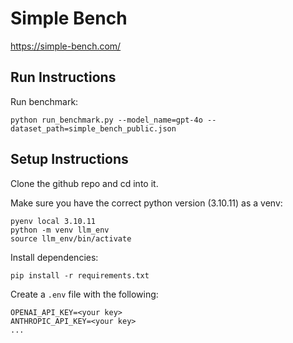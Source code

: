 # Simple Bench

https://simple-bench.com/

## Run Instructions

Run benchmark:
```
python run_benchmark.py --model_name=gpt-4o --dataset_path=simple_bench_public.json
```

## Setup Instructions

Clone the github repo and cd into it.

Make sure you have the correct python version (3.10.11) as a venv:
```
pyenv local 3.10.11
python -m venv llm_env
source llm_env/bin/activate
```

Install dependencies:
``` 
pip install -r requirements.txt
```

Create a `.env` file with the following:
```
OPENAI_API_KEY=<your key>
ANTHROPIC_API_KEY=<your key>
...
```
